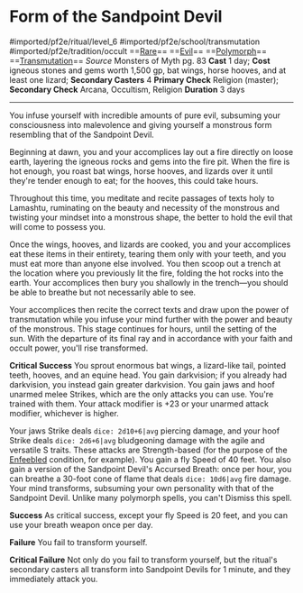 # Form of the Sandpoint Devil
#imported/pf2e/ritual/level_6 #imported/pf2e/school/transmutation #imported/pf2e/tradition/occult
==[Rare](rare.md)== ==[Evil](evil.md)== ==[Polymorph](polymorph.md)== ==[Transmutation](transmutation.md)==
*Source* Monsters of Myth pg. 83
**Cast** 1 day; **Cost** igneous stones and gems worth 1,500 gp, bat wings, horse hooves, and at least one lizard; **Secondary Casters** 4
**Primary Check** Religion (master); **Secondary Check** Arcana, Occultism, Religion
**Duration** 3 days

---
You infuse yourself with incredible amounts of pure evil, subsuming your consciousness into malevolence and giving yourself a monstrous form resembling that of the Sandpoint Devil.

Beginning at dawn, you and your accomplices lay out a fire directly on loose earth, layering the igneous rocks and gems into the fire pit. When the fire is hot enough, you roast bat wings, horse hooves, and lizards over it until they're tender enough to eat; for the hooves, this could take hours.

Throughout this time, you meditate and recite passages of texts holy to Lamashtu, ruminating on the beauty and necessity of the monstrous and twisting your mindset into a monstrous shape, the better to hold the evil that will come to possess you.

Once the wings, hooves, and lizards are cooked, you and your accomplices eat these items in their entirety, tearing them only with your teeth, and you must eat more than anyone else involved. You then scoop out a trench at the location where you previously lit the fire, folding the hot rocks into the earth. Your accomplices then bury you shallowly in the trench—you should be able to breathe but not necessarily able to see.

Your accomplices then recite the correct texts and draw upon the power of transmutation while you infuse your mind further with the power and beauty of the monstrous. This stage continues for hours, until the setting of the sun. With the departure of its final ray and in accordance with your faith and occult power, you'll rise transformed.

**Critical Success** You sprout enormous bat wings, a lizard-like tail, pointed teeth, hooves, and an equine head. You gain darkvision; if you already had darkvision, you instead gain greater darkvision. You gain jaws and hoof unarmed melee Strikes, which are the only attacks you can use. You're trained with them. Your attack modifier is +23 or your unarmed attack modifier, whichever is higher. 

Your jaws Strike deals `dice: 2d10+6|avg` piercing damage, and your hoof Strike deals `dice: 2d6+6|avg` bludgeoning damage with the agile and versatile S traits. These attacks are Strength-based (for the purpose of the [Enfeebled](../../../Conditions/Enfeebled.md) condition, for example). You gain a fly Speed of 40 feet. You also gain a version of the Sandpoint Devil's Accursed Breath: once per hour, you can breathe a 30-foot cone of flame that deals `dice: 10d6|avg` fire damage. Your mind transforms, subsuming your own personality with that of the Sandpoint Devil. Unlike many polymorph spells, you can't Dismiss this spell.

**Success** As critical success, except your fly Speed is 20 feet, and you can use your breath weapon once per day.

**Failure** You fail to transform yourself.

**Critical Failure** Not only do you fail to transform yourself, but the ritual's secondary casters all transform into Sandpoint Devils for 1 minute, and they immediately attack you.